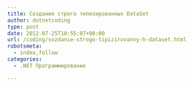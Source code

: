 ```yaml
---
title: Создание строго типизированных DataSet
author: dotnetcoding
type: post
date: 2012-07-25T10:55:07+00:00
url: /coding/sozdanie-strogo-tipizirovanny-h-dataset.html
robotsmeta:
  - index,follow
categories:
  - .NET Программирование

---
```


